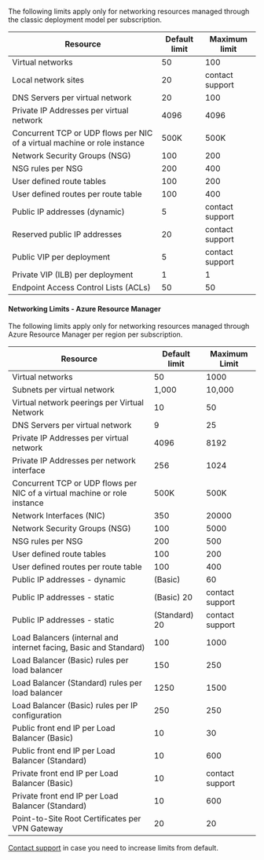 <a name="virtual-networking-limits-classic"></a>The following limits apply only for networking resources managed through the classic deployment model per subscription.

| Resource | Default limit | Maximum limit |
| --- | --- | --- |
| Virtual networks |50 |100 |
| Local network sites |20 |contact support |
| DNS Servers per virtual network |20 |100 |
| Private IP Addresses per virtual network |4096 |4096 |
| Concurrent TCP or UDP flows per NIC of a virtual machine or role instance |500K |500K |
| Network Security Groups (NSG) |100 |200 |
| NSG rules per NSG |200 |400 |
| User defined route tables |100 |200 |
| User defined routes per route table |100 |400 |
| Public IP addresses (dynamic) |5 |contact support |
| Reserved public IP addresses |20 |contact support |
| Public VIP per deployment |5 |contact support |
| Private VIP (ILB) per deployment |1 |1 |
| Endpoint Access Control Lists (ACLs) |50 |50 |

#### <a name="azure-resource-manager-virtual-networking-limits"></a>Networking Limits - Azure Resource Manager
The following limits apply only for networking resources managed through Azure Resource Manager per region per subscription.

| Resource | Default limit | Maximum Limit |
| --- | --- | --- |
| Virtual networks |50 |1000 |
| Subnets per virtual network |1,000 |10,000 |
| Virtual network peerings per Virtual Network |10 |50 |
| DNS Servers per virtual network |9 |25 |
| Private IP Addresses per virtual network |4096 |8192 |
| Private IP Addresses per network interface |256 |1024 |
| Concurrent TCP or UDP flows per NIC of a virtual machine or role instance |500K |500K |
| Network Interfaces (NIC) |350 |20000 |
| Network Security Groups (NSG) |100 |5000 |
| NSG rules per NSG |200 |500 |
| User defined route tables |100 |200 |
| User defined routes per route table |100 |400 |
| Public IP addresses - dynamic |(Basic) |60 |contact support |
| Public IP addresses - static |(Basic) 20 |contact support |
| Public IP addresses - static |(Standard) 20 |contact support |
| Load Balancers (internal and internet facing, Basic and Standard) |100 |1000 |
| Load Balancer (Basic) rules per load balancer |150 |250 |
| Load Balancer (Standard) rules per load balancer | 1250 | 1500|
| Load Balancer (Basic) rules per IP configuration |250 |250 |
| Public front end IP per Load Balancer (Basic) |10 |30 |
| Public front end IP per Load Balancer (Standard) | 10 | 600 |
| Private front end IP per Load Balancer (Basic) |10 |contact support |
| Private front end IP per Load Balancer (Standard) | 10 | 600 |
| Point-to-Site Root Certificates per VPN Gateway |20 |20 |

[Contact support](../articles/azure-supportability/resource-manager-core-quotas-request.md ) in case you need to increase limits from default.

